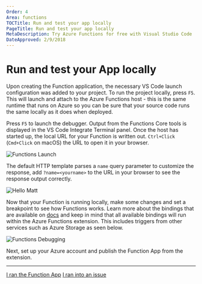 ```yaml
---
Order: 4
Area: functions
TOCTitle: Run and test your app locally
PageTitle: Run and test your app locally
MetaDescription: Try Azure Functions for free with Visual Studio Code
DateApproved: 2/9/2018
---
```


# Run and test your App locally

Upon creating the Function application, the necessary VS Code launch
configuration was added to your project. To run the project locally, press `F5`.
This will launch and attach to the Azure Functions host - this is the same
runtime that runs on Azure so you can be sure that your source code runs the
same locally as it does when deployed.

Press `F5` to launch the debugger. Output from the Functions Core tools is
displayed in the VS Code Integrate Terminal panel. Once the host has started up,
the local URL for your Function is written out. `Ctrl+Click` (`Cmd+Click` on
macOS) the URL to open it in your browser.

![Functions Launch](images/functions-extension/functions-vscode-f5.png)

The default HTTP template parses a `name` query parameter to customize the
response, add `?name=<yourname>` to the URL in your browser to see the response
output correctly.

![Hello Matt](images/functions-extension/functions-test-local-browser.png)

Now that your Function is running locally, make some changes and set a
breakpoint to see how Functions works. Learn more about the bindings that are
available on
[docs](HTTPS://docs.microsoft.com/en-us/azure/azure-functions/functions-triggers-bindings#supported-bindings)
and keep in mind that all available bindings will run within the Azure Functions
extension. This includes triggers from other services such as Azure Storage as
seen below.

![Functions Debugging](images/functions-extension/function-debugging.png)

Next, set up your Azure account and publish the Function App from the extension.

---

<a class="tutorial-next-btn" href="/tutorials/functions-extension/deploy-app">I
ran the Function App</a>
<a class="tutorial-feedback-btn" onclick="reportIssue('node-deployment-azurefunctions', 'run-app')" href="javascript:void(0)">I
ran into an issue</a>
